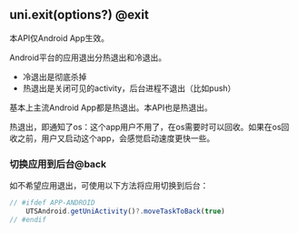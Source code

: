 ## uni.exit(options?) @exit

<!-- UTSAPIJSON.exit.description -->

<!-- UTSAPIJSON.exit.param -->

<!-- UTSAPIJSON.exit.returnValue -->

<!-- UTSAPIJSON.exit.compatibility -->

本API仅Android App生效。

Android平台的应用退出分热退出和冷退出。
- 冷退出是彻底杀掉
- 热退出是关闭可见的activity，后台进程不退出（比如push）

基本上主流Android App都是热退出。本API也是热退出。

热退出，即通知了os：这个app用户不用了，在os需要时可以回收。如果在os回收之前，用户又启动这个app，会感觉启动速度更快一些。  

### 切换应用到后台@back  
如不希望应用退出，可使用以下方法将应用切换到后台：  
```ts
// #ifdef APP-ANDROID
	UTSAndroid.getUniActivity()?.moveTaskToBack(true)
// #endif
```


<!-- UTSAPIJSON.exit.tutorial -->

<!-- UTSAPIJSON.exit.example -->

<!-- UTSAPIJSON.general_type.name -->

<!-- UTSAPIJSON.general_type.param -->